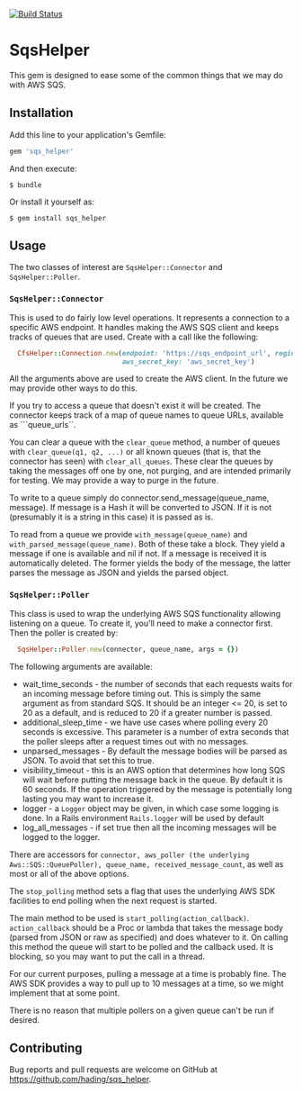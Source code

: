 [![Build Status](https://travis-ci.org/medusa-project/sqs_helper.svg?branch=master)](https://travis-ci.org/medusa-project/sqs_helper)

# SqsHelper

This gem is designed to ease some of the common things that we may do with AWS SQS.

## Installation

Add this line to your application's Gemfile:

```ruby
gem 'sqs_helper'
```

And then execute:

    $ bundle

Or install it yourself as:

    $ gem install sqs_helper

## Usage

The two classes of interest are ```SqsHelper::Connector``` and ```SqsHelper::Poller```. 

### ```SqsHelper::Connector```

This is used to do fairly low level operations. It represents a connection to a specific AWS endpoint. It handles
making the AWS SQS client and keeps tracks of queues that are used. Create with a call like the following:

```ruby
  CfsHelper::Connection.new(endpoint: 'https://sqs_endpoint_url', region: 'aws-region', aws_key_id: 'aws_key_id',
                            aws_secret_key: 'aws_secret_key')
```

All the arguments above are used to create the AWS client. In the future we may provide other ways to do this.

If you try to access a queue that doesn't exist it will be created. The connector keeps track of a map of queue names 
to queue URLs, available as ```queue_urls``. 

You can clear a queue with the ```clear_queue``` method, a number of queues with ```clear_queue(q1, q2, ...)```
or all known queues (that is, that the connector has seen) with ```clear_all_queues```. These clear the queues by taking
the messages off one by one, not purging, and are intended primarily for testing. We may provide a way to purge
in the future.

To write to a queue simply do connector.send_message(queue_name, message). If message is a Hash it will be converted to
JSON. If it is not (presumably it is a string in this case) it is passed as is.

To read from a queue we provide ```with_message(queue_name)``` and ```with_parsed_message(queue_name)```. Both 
of these take a block. They yield a message if one is available and nil if not. If a message is received it is
automatically deleted. The former yields the body of the message, the latter parses the message as JSON and
yields the parsed object.

### ```SqsHelper::Poller```

This class is used to wrap the underlying AWS SQS functionality allowing listening on a queue. To create it, you'll
need to make a connector first. Then the poller is created by:

```ruby
  SqsHelper::Poller.new(connector, queue_name, args = {})
```

The following arguments are available:

* wait_time_seconds - the number of seconds that each requests waits for an incoming message before timing out. This
  is simply the same argument as from standard SQS. It should be an integer <= 20, is set to 20 as a default,
  and is reduced to 20 if a greater number is passed.
* additional_sleep_time - we have use cases where polling every 20 seconds is excessive. This parameter is 
  a number of extra seconds that the poller sleeps after a request times out with no messages. 
* unparsed_messages - By default the message bodies will be parsed as JSON. To avoid that set this to true. 
* visibility_timeout - this is an AWS option that determines how long SQS will wait before putting the message
  back in the queue. By default it is 60 seconds. If the operation triggered by the message is potentially long
  lasting you may want to increase it. 
* logger - a ```Logger``` object may be given, in which case some logging is done. In a Rails environment
  ```Rails.logger``` will be used by default
* log_all_messages - if set true then all the incoming messages will be logged to the logger.

There are accessors for ```connector, aws_poller (the underlying Aws::SQS::QueuePoller), queue_name, received_message_count```,
as well as most or all of the above options.

The ```stop_polling``` method sets a flag that uses the underlying AWS SDK facilities to end polling when
the next request is started.

The main method to be used is ```start_polling(action_callback)```. ```action_callback``` should be a Proc or lambda
that takes the message body (parsed from JSON or raw as specified) and does whatever to it. On calling this method
the queue will start to be polled and the callback used. It is blocking, so you may want to put the call in a thread.

For our current purposes, pulling a message at a time is probably fine. The AWS SDK provides a way to pull up to 
10 messages at a time, so we might implement that at some point. 

There is no reason that multiple pollers on a given queue can't be run if desired.

## Contributing

Bug reports and pull requests are welcome on GitHub at https://github.com/hading/sqs_helper.

